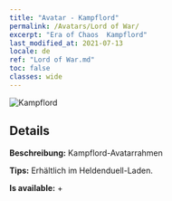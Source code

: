 ```yaml
---
title: "Avatar - Kampflord"
permalink: /Avatars/Lord of War/
excerpt: "Era of Chaos  Kampflord"
last_modified_at: 2021-07-13
locale: de
ref: "Lord of War.md"
toc: false
classes: wide
---
```

 ![Kampflord](/images/a/avatarFrame_9.png)

## Details

 **Beschreibung:** Kampflord-Avatarrahmen 

 **Tips:** Erhältlich im Heldenduell-Laden. 

 **Is available:**  + 

